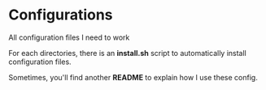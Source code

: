 Configurations
==============

All configuration files I need to work

For each directories, there is an **install.sh** script to automatically
install configuration files.

Sometimes, you'll find another **README** to explain how I use these config.
